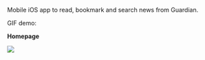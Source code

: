 Mobile iOS app to read, bookmark and search news from Guardian. 

GIF demo:

**Homepage**

![](https://media.giphy.com/media/cMnt7i2RykmpW/giphy.gif)
